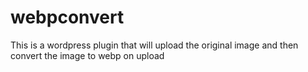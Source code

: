 # webpconvert
This is a wordpress plugin that will upload the original image and then convert the image to webp on upload
